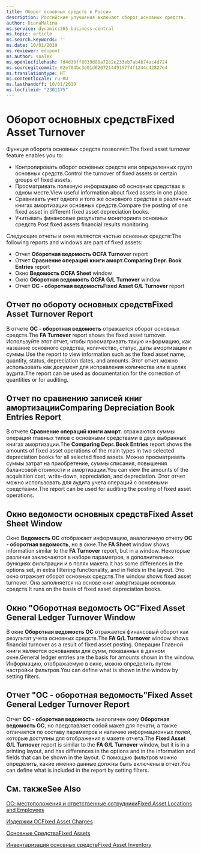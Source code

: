 ```yaml
---
title: Оборот основных средств в России
description: Российские улучшения включают оборот основных средств.
author: DianaMalina
ms.service: dynamics365-business-central
ms.topic: article
ms.search.keywords: ''
ms.date: 10/01/2019
ms.reviewer: edupont
ms.author: soalex
ms.openlocfilehash: 7d4d30ff8039d80a72e2e233eb7ab4b74ac4d724
ms.sourcegitcommit: 02e704bc3e01d62072144919774f1244c42827e4
ms.translationtype: HT
ms.contentlocale: ru-RU
ms.lasthandoff: 10/01/2019
ms.locfileid: "2301175"
---
```

# <a name="fixed-asset-turnover"></a><span data-ttu-id="cb043-103">Оборот основных средств</span><span class="sxs-lookup"><span data-stu-id="cb043-103">Fixed Asset Turnover</span></span>

<span data-ttu-id="cb043-104">Функция оборота основных средств позволяет:</span><span class="sxs-lookup"><span data-stu-id="cb043-104">The fixed asset turnover feature enables you to:</span></span> 

- <span data-ttu-id="cb043-105">Контролировать оборот основных средств или определенных групп основных средств.</span><span class="sxs-lookup"><span data-stu-id="cb043-105">Control the turnover of fixed assets or certain groups of fixed assets.</span></span>
- <span data-ttu-id="cb043-106">Просматривать полезную информацию об основных средствах в одном месте.</span><span class="sxs-lookup"><span data-stu-id="cb043-106">View useful information about fixed assets in one place.</span></span>
- <span data-ttu-id="cb043-107">Сравнивать учет одного и того же основного средства в различных книгах амортизации основных средств.</span><span class="sxs-lookup"><span data-stu-id="cb043-107">Compare the posting of one fixed asset in different fixed asset depreciation books.</span></span>
- <span data-ttu-id="cb043-108">Учитывать финансовые результаты мониторинга основных средств.</span><span class="sxs-lookup"><span data-stu-id="cb043-108">Post fixed assets financial results monitoring.</span></span> 

<span data-ttu-id="cb043-109">Следующие отчеты и окна являются частью основных средств:</span><span class="sxs-lookup"><span data-stu-id="cb043-109">The following reports and windows are part of fixed assets:</span></span> 

- <span data-ttu-id="cb043-110">Отчет **Оборотная ведомость ОС**</span><span class="sxs-lookup"><span data-stu-id="cb043-110">**FA Turnover** report</span></span>
- <span data-ttu-id="cb043-111">Отчет **Сравнение операций книги аморт.**</span><span class="sxs-lookup"><span data-stu-id="cb043-111">**Comparing Depr. Book Entries** report</span></span>
- <span data-ttu-id="cb043-112">Окно **Ведомость ОС**</span><span class="sxs-lookup"><span data-stu-id="cb043-112">**FA Sheet** window</span></span>
- <span data-ttu-id="cb043-113">Окно **Оборотная ведомость ОС**</span><span class="sxs-lookup"><span data-stu-id="cb043-113">**FA G/L Turnover** window</span></span>
- <span data-ttu-id="cb043-114">Отчет **ОС - оборотная ведомость**</span><span class="sxs-lookup"><span data-stu-id="cb043-114">**Fixed Asset G/L Turnover** report</span></span>

 

## <a name="fixed-asset-turnover-report"></a><span data-ttu-id="cb043-115">Отчет по обороту основных средств</span><span class="sxs-lookup"><span data-stu-id="cb043-115">Fixed Asset Turnover Report</span></span> 

<span data-ttu-id="cb043-116">В отчете **ОС - оборотная ведомость** отражается оборот основных средств.</span><span class="sxs-lookup"><span data-stu-id="cb043-116">The **FA Turnover** report shows the fixed asset turnover.</span></span> <span data-ttu-id="cb043-117">Используйте этот отчет, чтобы просматривать такую информацию, как название основного средства, количество, статус, даты амортизации и суммы.</span><span class="sxs-lookup"><span data-stu-id="cb043-117">Use the report to view information such as the fixed asset name, quantity, status, depreciation dates, and amounts.</span></span> <span data-ttu-id="cb043-118">Этот отчет можно использовать как документ для исправления количества или в целях аудита.</span><span class="sxs-lookup"><span data-stu-id="cb043-118">The report can be used as documentation for the correction of quantities or for auditing.</span></span>

 

## <a name="comparing-depreciation-book-entries-report"></a><span data-ttu-id="cb043-119">Отчет по сравнению записей книг амортизации</span><span class="sxs-lookup"><span data-stu-id="cb043-119">Comparing Depreciation Book Entries Report</span></span> 

<span data-ttu-id="cb043-120">В отчете **Сравнение операций книги аморт.** отражаются суммы операций главных типов с основными средствами в двух выбранных книгах амортизации.</span><span class="sxs-lookup"><span data-stu-id="cb043-120">The **Comparing Depr. Book Entries** report shows the amounts of fixed asset operations of the main types in two selected depreciation books for all selected fixed assets.</span></span> <span data-ttu-id="cb043-121">Можно просматривать суммы затрат на приобретение, суммы списания, повышения балансовой стоимости и амортизации.</span><span class="sxs-lookup"><span data-stu-id="cb043-121">You can view the amounts of the acquisition cost, write-down, appreciation, and depreciation.</span></span> <span data-ttu-id="cb043-122">Этот отчет можно использовать для аудита учета операций с основными средствами.</span><span class="sxs-lookup"><span data-stu-id="cb043-122">The report can be used for auditing the posting of fixed asset operations.</span></span>

 

## <a name="fixed-asset-sheet-window"></a><span data-ttu-id="cb043-123">Окно ведомости основных средств</span><span class="sxs-lookup"><span data-stu-id="cb043-123">Fixed Asset Sheet Window</span></span>

<span data-ttu-id="cb043-124">Окно **Ведомость ОС** отображает информацию, аналогичную отчету **ОС - оборотная ведомость**, но в окне.</span><span class="sxs-lookup"><span data-stu-id="cb043-124">The **FA Sheet** window shows information similar to the **FA Turnover** report, but in a window.</span></span> <span data-ttu-id="cb043-125">Некоторые различия заключаются в наборе параметров, в дополнительных функциях фильтрации и в полях макета.</span><span class="sxs-lookup"><span data-stu-id="cb043-125">It has some differences in the options set, in extra filtering functionality, and in fields in the layout.</span></span> <span data-ttu-id="cb043-126">Это окно отражает оборот основных средств.</span><span class="sxs-lookup"><span data-stu-id="cb043-126">The window shows fixed asset turnover.</span></span> <span data-ttu-id="cb043-127">Она заполняется на основе книг амортизации основных средств.</span><span class="sxs-lookup"><span data-stu-id="cb043-127">It runs on the basis of fixed asset depreciation books.</span></span>

 

## <a name="fixed-asset-general-ledger-turnover-window"></a><span data-ttu-id="cb043-128">Окно "Оборотная ведомость ОС"</span><span class="sxs-lookup"><span data-stu-id="cb043-128">Fixed Asset General Ledger Turnover Window</span></span> 

<span data-ttu-id="cb043-129">В окне **Оборотная ведомость ОС** отражается финансовый оборот как результат учета основных средств.</span><span class="sxs-lookup"><span data-stu-id="cb043-129">The **FA G/L Turnover** window shows financial turnover as a result of fixed asset posting.</span></span> <span data-ttu-id="cb043-130">Операции Главной книги являются основанием для сумм, показанных в данном окне.</span><span class="sxs-lookup"><span data-stu-id="cb043-130">General ledger entries are the basis for amounts shown in the window.</span></span> <span data-ttu-id="cb043-131">Информацию, отображаемую в окне, можно определить путем настройки фильтров.</span><span class="sxs-lookup"><span data-stu-id="cb043-131">You can define what is shown in the window by setting filters.</span></span>

 

## <a name="fixed-asset-general-ledger-turnover-report"></a><span data-ttu-id="cb043-132">Отчет "ОС - оборотная ведомость"</span><span class="sxs-lookup"><span data-stu-id="cb043-132">Fixed Asset General Ledger Turnover Report</span></span>

<span data-ttu-id="cb043-133">Отчет **ОС - оборотная ведомость** аналогичен окну **Оборотная ведомость ОС**, но представляет собой макет для печати, а также отличается по составу параметров и наличию информационных полей, которые доступны для отображения в макете отчета.</span><span class="sxs-lookup"><span data-stu-id="cb043-133">The **Fixed Asset G/L Turnover** report is similar to the **FA G/L Turnover** window, but it is in a printing layout, and has differences in the options and in the information and fields that can be shown in the layout.</span></span> <span data-ttu-id="cb043-134">С помощью фильтров можно определить, какие именно данные должны быть включены в отчет.</span><span class="sxs-lookup"><span data-stu-id="cb043-134">You can define what is included in the report by setting filters.</span></span>

 

## <a name="see-also"></a><span data-ttu-id="cb043-135">См. также</span><span class="sxs-lookup"><span data-stu-id="cb043-135">See Also</span></span> 

[<span data-ttu-id="cb043-136">ОС: местоположения и ответственные сотрудники</span><span class="sxs-lookup"><span data-stu-id="cb043-136">Fixed Asset Locations and Employees</span></span>](Fixed-Asset-Locations-and-Employees.md)

[<span data-ttu-id="cb043-137">Издержки ОС</span><span class="sxs-lookup"><span data-stu-id="cb043-137">Fixed Asset Charges</span></span>](Fixed-Asset-Charges.md)

[<span data-ttu-id="cb043-138">Основные Средства</span><span class="sxs-lookup"><span data-stu-id="cb043-138">Fixed Assets</span></span>](fixed-assets.md)

[<span data-ttu-id="cb043-139">Инвентаризация основных средств</span><span class="sxs-lookup"><span data-stu-id="cb043-139">Fixed Asset Inventory</span></span>](Fixed-Asset-Inventory.md)
